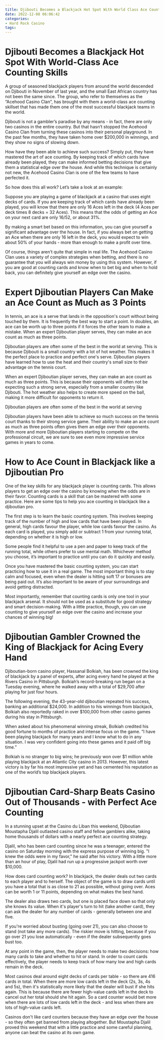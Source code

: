 ```yaml
---
title: Djibouti Becomes a Blackjack Hot Spot With World Class Ace Counting Skills
date: 2022-12-08 06:06:42
categories:
- Hard Rock Casino
tags:
---
```



#  Djibouti Becomes a Blackjack Hot Spot With World-Class Ace Counting Skills

A group of seasoned blackjack players from around the world descended on Djibouti in November of last year, and the small East African country has not been the same since. The group, who refer to themselves as the “Acehood Casino Clan”, has brought with them a world-class ace counting skillset that has made them one of the most successful blackjack teams in the world.

Djibouti is not a gambler’s paradise by any means - in fact, there are only two casinos in the entire country. But that hasn’t stopped the Acehood Casino Clan from turning these casinos into their personal playground. In the past few months, they have taken home over $200,000 in winnings, and they show no signs of slowing down.

How have they been able to achieve such success? Simply put, they have mastered the art of ace counting. By keeping track of which cards have already been played, they can make informed betting decisions that give them a statistical edge over the house. And while this technique is certainly not new, the Acehood Casino Clan is one of the few teams to have perfected it.

So how does this all work? Let’s take a look at an example:

Suppose you are playing a game of blackjack at a casino that uses eight decks of cards. If you are keeping track of which cards have already been played, you will know that there are only 16 Aces left in the deck (4 Aces per deck times 8 decks = 32 Aces). This means that the odds of getting an Ace on your next card are only 16/52, or about 31%.

By making a smart bet based on this information, you can give yourself a significant advantage over the house. In fact, if you always bet on getting an Ace when there are only 16 left in the deck, you would expect to win about 50% of your hands - more than enough to make a profit over time.

Of course, things aren’t quite that simple in real life. The Acehood Casino Clan uses a variety of complex strategies when betting, and there is no guarantee that you will always win money by using this system. However, if you are good at counting cards and know when to bet big and when to hold back, you can definitely give yourself an edge over the casino.

#  Expert Djiboutian Players Can Make an Ace Count as Much as 3 Points

In tennis, an ace is a serve that lands in the opposition's court without being touched by them. It is frequently the best way to start a point. In doubles, an ace can be worth up to three points if it forces the other team to make a mistake. When an expert Djiboutian player serves, they can make an ace count as much as three points.

Djiboutian players are often some of the best in the world at serving. This is because Djibouti is a small country with a lot of hot weather. This makes it the perfect place to practice and perfect one's serve. Djiboutian players have learned how to use the heat and their country's small size to their advantage on the tennis court.

When an expert Djiboutian player serves, they can make an ace count as much as three points. This is because their opponents will often not be expecting such a strong serve, especially from a smaller country like Djibouti. The hot weather also helps to create more speed on the ball, making it more difficult for opponents to return it.

Djiboutian players are often some of the best in the world at serving

Djiboutian players have been able to achieve so much success on the tennis court thanks to their strong service game. Their ability to make an ace count as much as three points often gives them an edge over their opponents. With more and more Djiboutian players starting to compete on the professional circuit, we are sure to see even more impressive service games in years to come.

#  How to Ace Count in Blackjack like a Djiboutian Pro 

One of the key skills for any blackjack player is counting cards. This allows players to get an edge over the casino by knowing when the odds are in their favor. Counting cards is a skill that can be mastered with some practice. Here are some tips to help you ace counting in blackjack like a djiboutian pro.

The first step is to learn the basic counting system. This involves keeping track of the number of high and low cards that have been played. In general, high cards favour the player, while low cards favour the casino. As each card is played, you simply add or subtract 1 from your running total, depending on whether it is high or low.

Some people find it helpful to use a pen and paper to keep track of the running total, while others prefer to use mental math. Whichever method you choose, it’s important to practice until you can do it quickly and easily.

Once you have mastered the basic counting system, you can start practicing how to use it in a real game. The most important thing is to stay calm and focused, even when the dealer is hitting soft 17 or bonuses are being paid out. It’s also important to be aware of your surroundings and avoid getting distracted.

Most importantly, remember that counting cards is only one tool in your blackjack arsenal. It should not be used as a substitute for good strategy and smart decision-making. With a little practice, though, you can use counting to give yourself an edge over the casino and increase your chances of winning big!

#  Djiboutian Gambler Crowned the King of Blackjack for Acing Every Hand

Djiboutian-born casino player, Hassanal Bolkiah, has been crowned the king of blackjack by a panel of experts, after acing every hand he played at the Rivers Casino in Pittsburgh. Bolkiah’s record-breaking run began on a Tuesday evening, where he walked away with a total of $29,700 after playing for just four hours.

The following evening, the 43-year-old djiboutian repeated his success, banking an additional $24,000. In addition to his winnings from blackjack, Bolkiah also reportedly raked in over $100,000 from other casino games during his stay in Pittsburgh.

When asked about his phenomenal winning streak, Bolkiah credited his good fortune to months of practice and intense focus on the game. “I have been playing blackjack for many years and I know what to do in any situation. I was very confident going into these games and it paid off big time.”

Bolkiah is no stranger to big wins; he previously won over $1 million while playing blackjack at an Atlantic City casino in 2013. However, this latest victory is by far his most impressive yet and has cemented his reputation as one of the world’s top blackjack players.

#  Djiboutian Card-Sharp Beats Casino Out of Thousands - with Perfect Ace Counting

In a stunning upset at the Casino du Liban this weekend, Djiboutian Moustapha Djalil outlasted casino staff and fellow gamblers alike, taking home thousands of dollars with a nearly perfect ace counting strategy.

Djalil, who has been card counting since he was a teenager, entered the casino on Saturday morning with the express purpose of winning big. "I knew the odds were in my favor," he said after his victory. With a little more than an hour of play, Djalil had run up a progressive jackpot worth over $10,000.

How does card counting work? In blackjack, the dealer deals out two cards to each player and to herself. The object of the game is to draw cards until you have a total that is as close to 21 as possible, without going over. Aces can be worth 1 or 11 points, depending on what makes the best hand.

The dealer also draws two cards, but one is placed face down so that only she knows its value. When it's player's turn to hit (take another card), they can ask the dealer for any number of cards - generally between one and five.

If you're worried about busting (going over 21), you can also choose to stand (not take any more cards). The riskier move is hitting, because if you go over 21 you lose automatically - even if the dealer subsequently goes bust too.

At any point in the game, then, the player needs to make two decisions: how many cards to take and whether to hit or stand. In order to count cards effectively, the player needs to keep track of how many low and high cards remain in the deck.

Most casinos deal around eight decks of cards per table - so there are 416 cards in total. When there are more low cards left in the deck (2s, 3s, 4s and 5s), then it's statistically more likely that the dealer will bust if she hits again. This is because there are fewer high-value cards left in the deck to cancel out her total should she hit again. So a card counter would bet more when there are lots of low cards left in the deck - and less when there are lots of high-value cards left.

Casinos don't like card counters because they have an edge over the house - so they often get banned from playing altogether. But Moustapha Djalil proved this weekend that with a little practice and some careful planning, anyone can beat the casino at its own game.